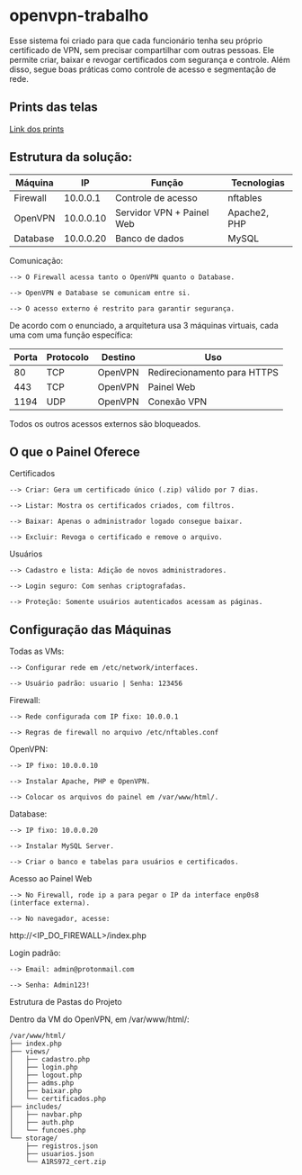 # openvpn-trabalho

Esse sistema foi criado para que cada funcionário tenha seu próprio certificado de VPN, sem precisar compartilhar com outras pessoas. Ele permite criar, baixar e revogar certificados com segurança e controle. Além disso, segue boas práticas como controle de acesso e segmentação de rede.

## Prints das telas

[Link dos prints](prints)

## Estrutura da solução:

| Máquina  | IP        | Função                    | Tecnologias  |
| -------- | --------- | ------------------------- | ------------ |
| Firewall | 10.0.0.1  | Controle de acesso        | nftables     |
| OpenVPN  | 10.0.0.10 | Servidor VPN + Painel Web | Apache2, PHP |
| Database | 10.0.0.20 | Banco de dados            | MySQL        |

Comunicação:

    --> O Firewall acessa tanto o OpenVPN quanto o Database.
    
    --> OpenVPN e Database se comunicam entre si.
    
    --> O acesso externo é restrito para garantir segurança.

De acordo com o enunciado, a arquitetura usa 3 máquinas virtuais, cada uma com uma função específica:

| Porta | Protocolo | Destino | Uso                             |
| ----- | --------- | ------- | ------------------------------- |
| 80    | TCP       | OpenVPN | Redirecionamento para HTTPS     |
| 443   | TCP       | OpenVPN | Painel Web                      |
| 1194  | UDP       | OpenVPN | Conexão VPN                     |

Todos os outros acessos externos são bloqueados.

## O que o Painel Oferece
Certificados

    --> Criar: Gera um certificado único (.zip) válido por 7 dias.

    --> Listar: Mostra os certificados criados, com filtros.

    --> Baixar: Apenas o administrador logado consegue baixar.

    --> Excluir: Revoga o certificado e remove o arquivo.

Usuários

    --> Cadastro e lista: Adição de novos administradores.

    --> Login seguro: Com senhas criptografadas.

    --> Proteção: Somente usuários autenticados acessam as páginas.

## Configuração das Máquinas

Todas as VMs:

    --> Configurar rede em /etc/network/interfaces.

    --> Usuário padrão: usuario | Senha: 123456

Firewall:

    --> Rede configurada com IP fixo: 10.0.0.1

    --> Regras de firewall no arquivo /etc/nftables.conf

OpenVPN:

    --> IP fixo: 10.0.0.10

    --> Instalar Apache, PHP e OpenVPN.

    --> Colocar os arquivos do painel em /var/www/html/.

Database:

    --> IP fixo: 10.0.0.20

    --> Instalar MySQL Server.

    --> Criar o banco e tabelas para usuários e certificados.

Acesso ao Painel Web

    --> No Firewall, rode ip a para pegar o IP da interface enp0s8 (interface externa).

    --> No navegador, acesse:

http://<IP_DO_FIREWALL>/index.php

Login padrão:

    --> Email: admin@protonmail.com

    --> Senha: Admin123!

Estrutura de Pastas do Projeto

Dentro da VM do OpenVPN, em /var/www/html/:

```
/var/www/html/
├── index.php                 
├── views/                    
│   ├── cadastro.php          
│   ├── login.php             
│   ├── logout.php            
│   ├── adms.php              
│   ├── baixar.php            
│   └── certificados.php      
├── includes/                               
│   ├── navbar.php            
│   ├── auth.php              
│   └── funcoes.php           
└── storage/                  
    ├── registros.json        
    ├── usuarios.json        
    └── A1RS972_cert.zip   
```

